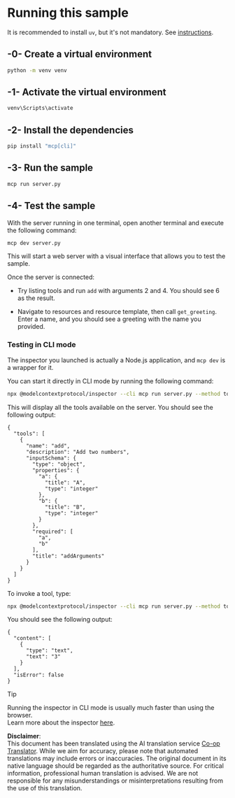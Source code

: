 <!--
CO_OP_TRANSLATOR_METADATA:
{
  "original_hash": "d26f746e21775c30b4d7ed97962b24df",
  "translation_date": "2025-08-19T14:14:38+00:00",
  "source_file": "03-GettingStarted/01-first-server/solution/python/README.md",
  "language_code": "en"
}
-->
# Running this sample

It is recommended to install `uv`, but it's not mandatory. See [instructions](https://docs.astral.sh/uv/#highlights).

## -0- Create a virtual environment

```bash
python -m venv venv
```

## -1- Activate the virtual environment

```bash
venv\Scripts\activate
```

## -2- Install the dependencies

```bash
pip install "mcp[cli]"
```

## -3- Run the sample

```bash
mcp run server.py
```

## -4- Test the sample

With the server running in one terminal, open another terminal and execute the following command:

```bash
mcp dev server.py
```

This will start a web server with a visual interface that allows you to test the sample.

Once the server is connected:

- Try listing tools and run `add` with arguments 2 and 4. You should see 6 as the result.

- Navigate to resources and resource template, then call `get_greeting`. Enter a name, and you should see a greeting with the name you provided.

### Testing in CLI mode

The inspector you launched is actually a Node.js application, and `mcp dev` is a wrapper for it.

You can start it directly in CLI mode by running the following command:

```bash
npx @modelcontextprotocol/inspector --cli mcp run server.py --method tools/list
```

This will display all the tools available on the server. You should see the following output:

```text
{
  "tools": [
    {
      "name": "add",
      "description": "Add two numbers",
      "inputSchema": {
        "type": "object",
        "properties": {
          "a": {
            "title": "A",
            "type": "integer"
          },
          "b": {
            "title": "B",
            "type": "integer"
          }
        },
        "required": [
          "a",
          "b"
        ],
        "title": "addArguments"
      }
    }
  ]
}
```

To invoke a tool, type:

```bash
npx @modelcontextprotocol/inspector --cli mcp run server.py --method tools/call --tool-name add --tool-arg a=1 --tool-arg b=2
```

You should see the following output:

```text
{
  "content": [
    {
      "type": "text",
      "text": "3"
    }
  ],
  "isError": false
}
```

> [!TIP]  
> Running the inspector in CLI mode is usually much faster than using the browser.  
> Learn more about the inspector [here](https://github.com/modelcontextprotocol/inspector).

**Disclaimer**:  
This document has been translated using the AI translation service [Co-op Translator](https://github.com/Azure/co-op-translator). While we aim for accuracy, please note that automated translations may include errors or inaccuracies. The original document in its native language should be regarded as the authoritative source. For critical information, professional human translation is advised. We are not responsible for any misunderstandings or misinterpretations resulting from the use of this translation.